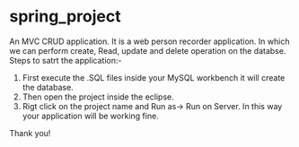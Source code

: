 # spring_project

An MVC CRUD application.
It is a web person recorder application. In which we can perform create, Read, 
update and delete operation on the databse. 
Steps to satrt the application:-
1. First execute the .SQL files inside your MySQL workbench it will create the database.
2. Then open the project inside the eclipse.
3. Rigt click on the project name and Run as-> Run on Server.
In this way your application will be working fine.

Thank you!
